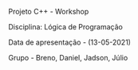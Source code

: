 Projeto C++ - Workshop

Disciplina: Lógica de Programação

Data de apresentação - (13-05-2021)

Grupo - Breno, Daniel, Jadson, Júlio
